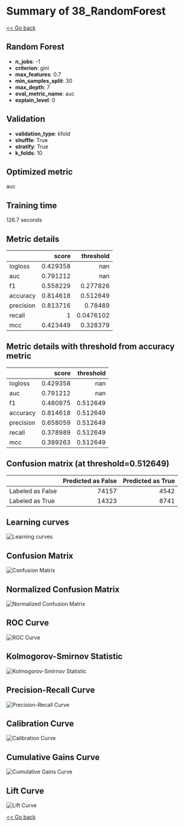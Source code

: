 # Summary of 38_RandomForest

[<< Go back](../README.md)


## Random Forest
- **n_jobs**: -1
- **criterion**: gini
- **max_features**: 0.7
- **min_samples_split**: 30
- **max_depth**: 7
- **eval_metric_name**: auc
- **explain_level**: 0

## Validation
 - **validation_type**: kfold
 - **shuffle**: True
 - **stratify**: True
 - **k_folds**: 10

## Optimized metric
auc

## Training time

126.7 seconds

## Metric details
|           |    score |   threshold |
|:----------|---------:|------------:|
| logloss   | 0.429358 | nan         |
| auc       | 0.791212 | nan         |
| f1        | 0.558229 |   0.277826  |
| accuracy  | 0.814618 |   0.512649  |
| precision | 0.813716 |   0.78489   |
| recall    | 1        |   0.0476102 |
| mcc       | 0.423449 |   0.328379  |


## Metric details with threshold from accuracy metric
|           |    score |   threshold |
|:----------|---------:|------------:|
| logloss   | 0.429358 |  nan        |
| auc       | 0.791212 |  nan        |
| f1        | 0.480975 |    0.512649 |
| accuracy  | 0.814618 |    0.512649 |
| precision | 0.658059 |    0.512649 |
| recall    | 0.378989 |    0.512649 |
| mcc       | 0.399263 |    0.512649 |


## Confusion matrix (at threshold=0.512649)
|                  |   Predicted as False |   Predicted as True |
|:-----------------|---------------------:|--------------------:|
| Labeled as False |                74157 |                4542 |
| Labeled as True  |                14323 |                8741 |

## Learning curves
![Learning curves](learning_curves.png)
## Confusion Matrix

![Confusion Matrix](confusion_matrix.png)


## Normalized Confusion Matrix

![Normalized Confusion Matrix](confusion_matrix_normalized.png)


## ROC Curve

![ROC Curve](roc_curve.png)


## Kolmogorov-Smirnov Statistic

![Kolmogorov-Smirnov Statistic](ks_statistic.png)


## Precision-Recall Curve

![Precision-Recall Curve](precision_recall_curve.png)


## Calibration Curve

![Calibration Curve](calibration_curve_curve.png)


## Cumulative Gains Curve

![Cumulative Gains Curve](cumulative_gains_curve.png)


## Lift Curve

![Lift Curve](lift_curve.png)



[<< Go back](../README.md)
